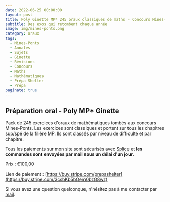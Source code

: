 ```yaml
---
date: 2022-06-25 00:00:00
layout: post
title: Poly Ginette MP* 245 oraux classiques de maths - Concours Mines-Ponts (Payant)
subtitle: Des exos qui retombent chaque année
image: img/mines-ponts.png
category: oraux
tags:
  - Mines-Ponts
  - Annales
  - Sujets
  - Ginette
  - Révisions
  - Concours
  - Maths
  - Mathématiques
  - Prépa Shelter
  - Prépa
paginate: true
---
```


## Préparation oral - Poly MP* Ginette

Pack de 245 exercices d'oraux de mathématiques tombés aux concours Mines-Ponts. Les exercices sont classiques et portent sur tous les chapitres sup/spé de la filière MP. Ils sont classés par niveau de difficulté et par chapitre. 

Tous les paiements sur mon site sont sécurisés avec [Splice](https://www.stripe.com) et **les commandes sont envoyées par mail sous un délai d'un jour.**

Prix : €100,00

Lien de paiement : [https://buy.stripe.com/prepashelter](https://buy.stripe.com/3csbKb5bOem0bzG8wz)


Si vous avez une question quelconque, n'hésitez pas à me contacter par [mail](https://www.prepashelter.com/contact/).

